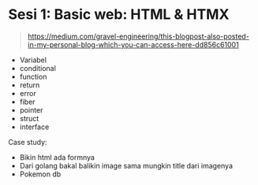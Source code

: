 # Sesi 1: Basic web: HTML & HTMX

> https://medium.com/gravel-engineering/this-blogpost-also-posted-in-my-personal-blog-which-you-can-access-here-dd856c61001

-   Variabel
-   conditional
-   function
-   return
-   error
-   fiber
-   pointer
-   struct
-   interface

Case study:

-   Bikin html ada formnya
-   Dari golang bakal balikin image sama mungkin title dari imagenya
-   Pokemon db
